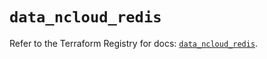 # `data_ncloud_redis`

Refer to the Terraform Registry for docs: [`data_ncloud_redis`](https://registry.terraform.io/providers/navercloudplatform/ncloud/4.0.4/docs/data-sources/redis).
